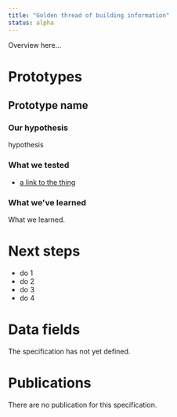 ```yaml
---
title: "Golden thread of building information"
status: alpha
---
```


Overview here...

# Prototypes

## Prototype name

### Our hypothesis

hypothesis

### What we tested
* [a link to the thing](https://digital-land.github.io/prototype)

### What we've learned

What we learned.



# Next steps

* do 1
* do 2
* do 3
* do 4

# Data fields

The specification has not yet defined.

# Publications

There are no publication for this specification.